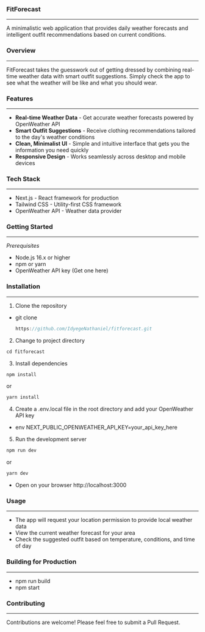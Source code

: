 ### **FitForecast**
---
A minimalistic web application that provides daily weather forecasts and intelligent outfit recommendations based on current conditions.

### **Overview**
---
FitForecast takes the guesswork out of getting dressed by combining real-time weather data with smart outfit suggestions. Simply check the app to see what the weather will be like and what you should wear.

### **Features**
---
* **Real-time Weather Data** - Get accurate weather forecasts powered by OpenWeather API
* **Smart Outfit Suggestions** - Receive clothing recommendations tailored to the day's weather conditions
* **Clean, Minimalist UI** - Simple and intuitive interface that gets you the information you need quickly
* **Responsive Design** - Works seamlessly across desktop and mobile devices

### **Tech Stack**
---
* Next.js - React framework for production
* Tailwind CSS - Utility-first CSS framework
* OpenWeather API - Weather data provider

### **Getting Started**
---
*Prerequisites*

* Node.js 16.x or higher
* npm or yarn
* OpenWeather API key (Get one here)

### **Installation**
---
1. Clone the repository

* git clone
  ```js
  https://github.com/IdyegeNathaniel/fitforecast.git
  ```

2. Change to project directory
```js 
cd fitforecast
```

3. Install dependencies

```js
npm install
```
 or
```js
yarn install
```

4. Create a .env.local file in the root directory and add your OpenWeather API key

* env NEXT_PUBLIC_OPENWEATHER_API_KEY=your_api_key_here

5. Run the development server

```js
npm run dev
```
or
```js
yarn dev
```

* Open on your browser
  http://localhost:3000
  
### **Usage**
---
* The app will request your location permission to provide local weather data
* View the current weather forecast for your area
* Check the suggested outfit based on temperature, conditions, and time of day
  
### **Building for Production**
---
* npm run build
* npm start

### **Contributing**
---
Contributions are welcome! Please feel free to submit a Pull Request.
